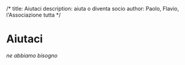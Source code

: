 /*
title: Aiutaci
description: aiuta o diventa socio
author: Paolo, Flavio, l'Associazione tutta
*/
# Aiutaci
_ne abbiamo bisogno_
